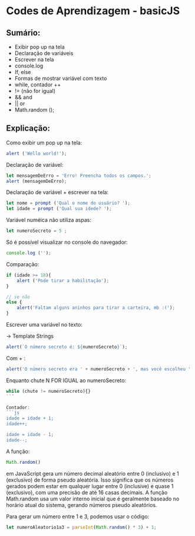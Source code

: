 # Codes de Aprendizagem - basicJS
## Sumário:
* Exibir pop up na tela
* Declaração de variáveis
* Escrever na tela
* console.log
* If, else
* Formas de mostrar variável com texto
* while, contador ++
* != (não for igual)
* && and
* || or 
* Math.random ();

## Explicação:

Como exibir um pop up na tela:
```js
alert ('Wello world!');
```

Declaração de variável:
```js
let mensagemDeErro = 'Erro! Preencha todos os campos.';
alert (mensagemDeErro);
```

Declaração de variável + escrever na tela:
```js
let nome = prompt ('Qual o nome do usuário? ');
let idade = prompt ('Qual sua idede? ');
```

Variável numéica não utiliza aspas:
```js
let numeroSecreto = 5 ;
```

Só é possível visualizar no console do navegador:
```js
console.log ('');
```

Comparação:
```js
if (idade >= 18){
    alert ('Pode tirar a habilitação');
}

// se não
else {
    alert('Faltam alguns aninhos para tirar a carteira, mb :(');
}
```

Escrever uma variável no texto:

-> Template Strings
```js
alert(`O número secreto é: ${numeroSecreto}`);
```
Com + :
```js
alert('O número secreto era ' + numeroSecreto + ', mas você escolheu ' + chute);
```

Enquanto chute N FOR IGUAL ao numeroSecreto:
```js
while (chute != numeroSecreto){}
``´

Contador:
```js
idade = idade + 1;
idade++;

idade = idade - 1;
idade--;
```

A função:
```js 
Math.random()
```
em JavaScript gera um número decimal aleatório entre 0 (inclusivo) e 1 (exclusivo) de forma pseudo aleatória. Isso significa que os números gerados podem estar em qualquer lugar entre 0 (inclusive) e quase 1 (exclusivo), com uma precisão de até 16 casas decimais. A função Math.random usa um valor interno inicial que é geralmente baseado no horário atual do sistema, gerando números pseudo aleatórios.

Para gerar um número entre 1 e 3, podemos usar o código: 
```js
let numeroAleatorio1a3 = parseInt(Math.random() * 3) + 1;
```
